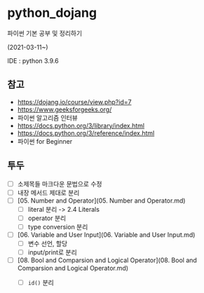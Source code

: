 # python_dojang

파이썬 기본 공부 및 정리하기

(2021-03-11~)



IDE : python 3.9.6



## 참고

- https://dojang.io/course/view.php?id=7
- https://www.geeksforgeeks.org/
- 파이썬 알고리즘 인터뷰
- https://docs.python.org/3/library/index.html
- https://docs.python.org/3/reference/index.html
- 파이썬 for Beginner



## 투두

- [ ] 소제목들 마크다운 문법으로 수정
- [ ] 내장 메서드 제대로 분리
- [ ] [05. Number and Operator](05. Number and Operator.md)
  - [ ] literal 분리 -> 2.4 Literals
  - [ ] operator 분리
  - [ ] type conversion 분리
- [ ] [06. Variable and User Input](06. Variable and User Input.md)
  - [ ] 변수 선언, 할당
  - [ ] input/print로 분리
- [ ] [08. Bool and Comparsion and Logical Operator](08. Bool and Comparsion and Logical Operator.md)
  - [ ] `id()` 분리

